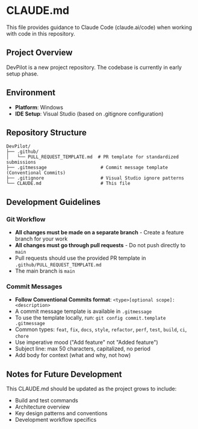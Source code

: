 # CLAUDE.md

This file provides guidance to Claude Code (claude.ai/code) when working with code in this repository.

## Project Overview

DevPilot is a new project repository. The codebase is currently in early setup phase.

## Environment

- **Platform**: Windows
- **IDE Setup**: Visual Studio (based on .gitignore configuration)

## Repository Structure

```
DevPilot/
├── .github/
│   └── PULL_REQUEST_TEMPLATE.md  # PR template for standardized submissions
├── .gitmessage                    # Commit message template (Conventional Commits)
├── .gitignore                     # Visual Studio ignore patterns
└── CLAUDE.md                      # This file
```

## Development Guidelines

### Git Workflow

- **All changes must be made on a separate branch** - Create a feature branch for your work
- **All changes must go through pull requests** - Do not push directly to `main`
- Pull requests should use the provided PR template in `.github/PULL_REQUEST_TEMPLATE.md`
- The main branch is `main`

### Commit Messages

- **Follow Conventional Commits format**: `<type>[optional scope]: <description>`
- A commit message template is available in `.gitmessage`
- To use the template locally, run: `git config commit.template .gitmessage`
- Common types: `feat`, `fix`, `docs`, `style`, `refactor`, `perf`, `test`, `build`, `ci`, `chore`
- Use imperative mood ("Add feature" not "Added feature")
- Subject line: max 50 characters, capitalized, no period
- Add body for context (what and why, not how)

## Notes for Future Development

This CLAUDE.md should be updated as the project grows to include:
- Build and test commands
- Architecture overview
- Key design patterns and conventions
- Development workflow specifics
